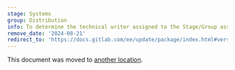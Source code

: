 ```yaml
---
stage: Systems
group: Distribution
info: To determine the technical writer assigned to the Stage/Group associated with this page, see https://about.gitlab.com/handbook/product/ux/technical-writing/#assignments
remove_date: '2024-08-21'
redirect_to: 'https://docs.gitlab.com/ee/update/package/index.html#version-specific-changes'
---
```


This document was moved to [another location](https://docs.gitlab.com/ee/update/package/index.html#version-specific-changes).

<!-- This redirect file can be deleted after 2023-10-20. -->
<!-- Redirects that point to other docs in the same project expire in three months. -->
<!-- Redirects that point to docs in a different project or site (for example, link is not relative and starts with `https:`) expire in one year. -->
<!-- Before deletion, see: https://docs.gitlab.com/ee/development/documentation/redirects.html -->
